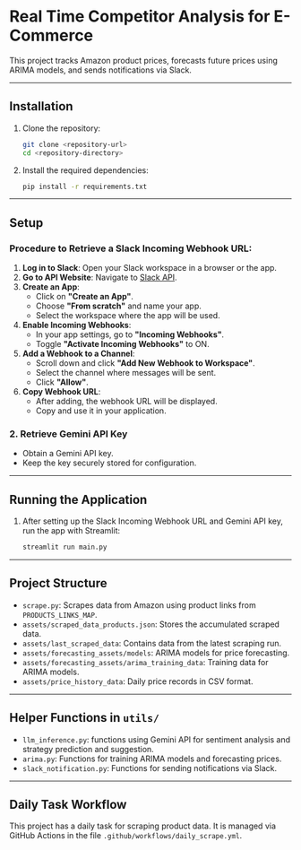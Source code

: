 
# Real Time Competitor Analysis for E-Commerce

This project tracks Amazon product prices, forecasts future prices using ARIMA models, and sends notifications via Slack.

---

## Installation

1. Clone the repository:
   ```bash
   git clone <repository-url>
   cd <repository-directory>
   ```

2. Install the required dependencies:
   ```bash
   pip install -r requirements.txt
   ```

---

## Setup

### Procedure to Retrieve a Slack Incoming Webhook URL:

1. **Log in to Slack**: Open your Slack workspace in a browser or the app.
2. **Go to API Website**: Navigate to [Slack API](https://api.slack.com/).
3. **Create an App**:
   - Click on **"Create an App"**.
   - Choose **"From scratch"** and name your app.
   - Select the workspace where the app will be used.
4. **Enable Incoming Webhooks**:
   - In your app settings, go to **"Incoming Webhooks"**.
   - Toggle **"Activate Incoming Webhooks"** to ON.
5. **Add a Webhook to a Channel**:
   - Scroll down and click **"Add New Webhook to Workspace"**.
   - Select the channel where messages will be sent.
   - Click **"Allow"**.
6. **Copy Webhook URL**:
   - After adding, the webhook URL will be displayed.
   - Copy and use it in your application.

### 2. Retrieve Gemini API Key
- Obtain a Gemini API key.
- Keep the key securely stored for configuration.

---

## Running the Application

1. After setting up the Slack Incoming Webhook URL and Gemini API key, run the app with Streamlit:
   ```bash
   streamlit run main.py
   ```

---

## Project Structure

- `scrape.py`: Scrapes data from Amazon using product links from `PRODUCTS_LINKS_MAP`.
- `assets/scraped_data_products.json`: Stores the accumulated scraped data.
- `assets/last_scraped_data`: Contains data from the latest scraping run.
- `assets/forecasting_assets/models`: ARIMA models for price forecasting.
- `assets/forecasting_assets/arima_training_data`: Training data for ARIMA models.
- `assets/price_history_data`: Daily price records in CSV format.

---

## Helper Functions in `utils/`

- `llm_inference.py`: functions using Gemini API for sentiment analysis and strategy prediction and suggestion.
- `arima.py`: Functions for training ARIMA models and forecasting prices.
- `slack_notification.py`: Functions for sending notifications via Slack.

---

## Daily Task Workflow

This project has a daily task for scraping product data. It is managed via GitHub Actions in the file `.github/workflows/daily_scrape.yml`.
